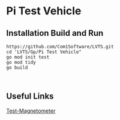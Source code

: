 # Pi Test Vehicle

## Installation Build and Run

```shell
https://github.com/Com1Software/LVTS.git
cd 'LVTS/Gp/Pi Test Vehicle"
go mod init test
go mod tidy
go build



```

## Useful Links

[Test-Magnetometer](https://github.com/Com1Software/Test-Magnetometer)
